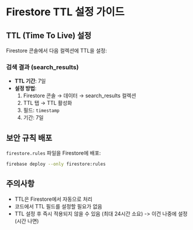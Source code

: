 # Firestore TTL 설정 가이드

## TTL (Time To Live) 설정

Firestore 콘솔에서 다음 컬렉션에 TTL을 설정:

### 검색 결과 (search_results)
- **TTL 기간**: 7일
- **설정 방법**:
  1. Firestore 콘솔 → 데이터 → search_results 컬렉션
  2. TTL 탭 → TTL 활성화
  3. 필드: `timestamp`
  4. 기간: 7일

## 보안 규칙 배포

`firestore.rules` 파일을 Firestore에 배포:

```bash
firebase deploy --only firestore:rules
```

## 주의사항

- TTL은 Firestore에서 자동으로 처리
- 코드에서 TTL 필드를 설정할 필요가 없음
- TTL 설정 후 즉시 적용되지 않을 수 있음 (최대 24시간 소요)
-> 이건 나중에 설정(시간 나면)